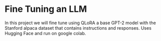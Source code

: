 # Fine Tuning an LLM
In this project we will fine tune using QLoRA a base GPT-2 model with the Stanford alpaca dataset that contains instructions and responses.
Uses Hugging Face and run on google colab.
